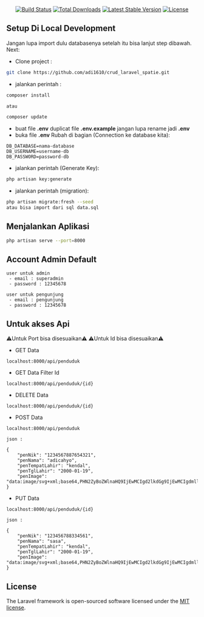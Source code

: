 <p align="center">
<a href="https://travis-ci.org/laravel/framework"><img src="https://travis-ci.org/laravel/framework.svg" alt="Build Status"></a>
<a href="https://packagist.org/packages/laravel/framework"><img src="https://img.shields.io/packagist/dt/laravel/framework" alt="Total Downloads"></a>
<a href="https://packagist.org/packages/laravel/framework"><img src="https://img.shields.io/packagist/v/laravel/framework" alt="Latest Stable Version"></a>
<a href="https://packagist.org/packages/laravel/framework"><img src="https://img.shields.io/packagist/l/laravel/framework" alt="License"></a>
</p>

## Setup Di Local Development

Jangan lupa import dulu databasenya setelah itu bisa lanjut step dibawah. Next:

- Clone project :
```bash
git clone https://github.com/adi1610/crud_laravel_spatie.git
```
- jalankan perintah :
```bash
composer install 

atau

composer update
```
- buat file  <b>.env</b>  duplicat file  <b>.env.example</b>  jangan lupa rename jadi  <b>.env</b>
- buka file  <b>.env</b>  Rubah di bagian (Connection ke database kita):

```
DB_DATABASE=nama-database
DB_USERNAME=username-db
DB_PASSWORD=password-db
```

- jalankan perintah (Generate Key):
```bash
php artisan key:generate
```

- jalankan perintah (migration):
```bash
php artisan migrate:fresh --seed
atau bisa import dari sql data.sql
```

## Menjalankan Aplikasi

```bash
php artisan serve --port=8000
```

## Account Admin Default

```
user untuk admin 
 - email : superadmin
 - password : 12345678

user untuk pengunjung
 - email : pengunjung
 - password : 12345678
```

## Untuk akses Api

⚠️Untuk Port bisa disesuaikan⚠️
⚠️Untuk Id bisa disesuaikan⚠️

- GET Data
```
localhost:8000/api/penduduk
```

- GET Data Filter Id
```
localhost:8000/api/penduduk/{id}
```

- DELETE Data
```
localhost:8000/api/penduduk/{id}
```

- POST Data
```
localhost:8000/api/penduduk

json : 

{
	"penNik": "1234567887654321",
    "penNama": "adicahyo",
    "penTempatLahir": "kendal",
    "penTglLahir": "2000-01-19",
    "penImage": "data:image/svg+xml;base64,PHN2ZyBoZWlnaHQ9IjEwMCIgd2lkdGg9IjEwMCIgdmlld0JveD0iMCAwIDUwIDUwIiB4bWxucz0iaHR0cDovL3d3dy53My5vcmcvMjAwMC9zdmciIHN0eWxlPSJmaWxsOiMwMDAwMDA7Ij4KICAgIDxjaXJjbGUgY3g9IjI1IiBjeT0iMTEiIHI9IjkiLz4KICAgIDxwYXRoIGQ9Ik0yNSAyMUMxNi4yIDIxIDkgMjguMiA5IDM3djcuNmMwIC41LjQuOSA5IDkuN2wzLjUgM2MuOS43IDEuNiAxLjEgMy41IDEuMWgxMC4zYzEuOSAwIDIuNi0uNCAzLjUtMS4xbDMuNS0zYzguNy0uOCA5LjMtNC40IDktOS43VjM3YzAtOC44LTcuMi0xNi0xNi0xNnoiLz4KPC9zdmc+Cg=="
}
```

- PUT Data
```
localhost:8000/api/penduduk/{id}

json :

{
	"penNik": "123456788334561",
    "penNama": "sasa",
    "penTempatLahir": "kendal",
    "penTglLahir": "2000-01-19",
    "penImage": "data:image/svg+xml;base64,PHN2ZyBoZWlnaHQ9IjEwMCIgd2lkdGg9IjEwMCIgdmlld0JveD0iMCAwIDUwIDUwIiB4bWxucz0iaHR0cDovL3d3dy53My5vcmcvMjAwMC9zdmciIHN0eWxlPSJmaWxsOiMwMDAwMDA7Ij4KICAgIDxjaXJjbGUgY3g9IjI1IiBjeT0iMTEiIHI9IjkiLz4KICAgIDxwYXRoIGQ9Ik0yNSAyMUMxNi4yIDIxIDkgMjguMiA5IDM3djcuNmMwIC41LjQuOSA5IDkuN2wzLjUgM2MuOS43IDEuNiAxLjEgMy41IDEuMWgxMC4zYzEuOSAwIDIuNi0uNCAzLjUtMS4xbDMuNS0zYzguNy0uOCA5LjMtNC40IDktOS43VjM3YzAtOC44LTcuMi0xNi0xNi0xNnoiLz4KPC9zdmc+Cg=="
}

```



## License

The Laravel framework is open-sourced software licensed under the [MIT license](https://opensource.org/licenses/MIT).
